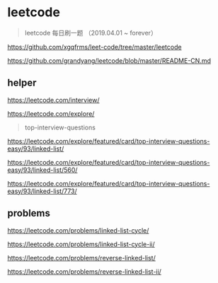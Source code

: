 # leetcode

> leetcode  每日刷一题 （2019.04.01 ~ forever）


https://github.com/xgqfrms/leet-code/tree/master/leetcode


https://github.com/grandyang/leetcode/blob/master/README-CN.md


## helper

https://leetcode.com/interview/

https://leetcode.com/explore/


> top-interview-questions

https://leetcode.com/explore/featured/card/top-interview-questions-easy/93/linked-list/



https://leetcode.com/explore/featured/card/top-interview-questions-easy/93/linked-list/560/

https://leetcode.com/explore/featured/card/top-interview-questions-easy/93/linked-list/773/


## problems

https://leetcode.com/problems/linked-list-cycle/

https://leetcode.com/problems/linked-list-cycle-ii/


https://leetcode.com/problems/reverse-linked-list/

https://leetcode.com/problems/reverse-linked-list-ii/
